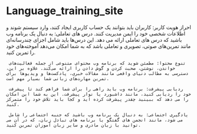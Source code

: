 # Language_training_site
احراز هویت کاربر: کاربران باید بتوانند یک حساب کاربری ایجاد کنند، وارد سیستم شوند و اطلاعات شخصی خود را ایمن مدیریت کنند.
درس های تعاملی: به دنبال یک برنامه وب باشید که درس های تعاملی ارائه می دهد. این درس‌ها باید شامل اجزای چندرسانه‌ای مانند تمرین‌های صوتی، تصویری و تعاملی باشد که به شما امکان می‌دهد آموخته‌های خود را تمرین کنید.


     تنوع محتوا: مطمئن شوید که برنامه وب محتوای متنوعی از جمله فعالیت‌های خواندن، نوشتن، صحبت کردن و گوش دادن را ارائه می‌کند. علاوه بر این، دسترسی به مطالب دنیای واقعی مانند مقالات خبری، پادکست‌ها و ویدیوها برای تمرین مهارت‌های زبانی شما بسیار مهم است.

     ردیابی پیشرفت: برنامه وب باید راهی را برای شما فراهم کند تا پیشرفت خود را ردیابی کنید، مانند داشبورد یا نوار پیشرفت. این به شما این امکان را می دهد که ببینید چقدر پیشرفت کرده اید و کجا باید تلاش خود را متمرکز کنید.

     یادگیری اجتماعی: به دنبال یک برنامه وب باشید که جنبه اجتماعی را شامل می شود، مانند انجمن های گفتگو یا برنامه های تبادل زبان، که در آن می توانید با زبان مادری و سایر زبان آموزان تمرین کنید.
